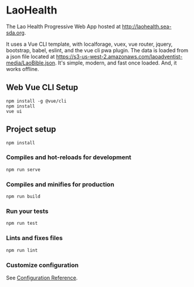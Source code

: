 # LaoHealth
The Lao Health Progressive Web App hosted at http://laohealth.sea-sda.org.

It uses a Vue CLI template, with localforage, vuex, vue router, jquery, bootstrap, babel, eslint, and the vue cli pwa plugin. The data is loaded from a json file located at https://s3-us-west-2.amazonaws.com/laoadventist-media/LaoBible.json. It's simple, modern, and fast once loaded. And, it works offline.

## Web Vue CLI Setup
```
npm install -g @vue/cli
npm install
vue ui
```

## Project setup
```
npm install
```

### Compiles and hot-reloads for development
```
npm run serve
```

### Compiles and minifies for production
```
npm run build
```

### Run your tests
```
npm run test
```

### Lints and fixes files
```
npm run lint
```

### Customize configuration
See [Configuration Reference](https://cli.vuejs.org/config/).
